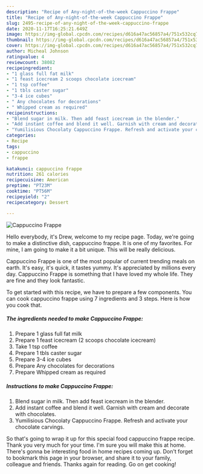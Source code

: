 ```yaml
---
description: "Recipe of Any-night-of-the-week Cappuccino Frappe"
title: "Recipe of Any-night-of-the-week Cappuccino Frappe"
slug: 2495-recipe-of-any-night-of-the-week-cappuccino-frappe
date: 2020-11-17T16:25:21.649Z
image: https://img-global.cpcdn.com/recipes/d616a47ac56857a4/751x532cq70/cappuccino-frappe-recipe-main-photo.jpg
thumbnail: https://img-global.cpcdn.com/recipes/d616a47ac56857a4/751x532cq70/cappuccino-frappe-recipe-main-photo.jpg
cover: https://img-global.cpcdn.com/recipes/d616a47ac56857a4/751x532cq70/cappuccino-frappe-recipe-main-photo.jpg
author: Micheal Johnson
ratingvalue: 4
reviewcount: 38082
recipeingredient:
- "1 glass full fat milk"
- "1 feast icecream 2 scoops chocolate icecream"
- "1 tsp coffee"
- "1 tbls caster sugar"
- "3-4 ice cubes"
- " Any chocolates for decorations"
- " Whipped cream as required"
recipeinstructions:
- "Blend sugar in milk. Then add feast icecream in the blender."
- "Add instant coffee and blend it well. Garnish with cream and decorate with chocolates."
- "Yumilisious Chocolaty Cappuccino Frappe. Refresh and activate your chocolate carvings."
categories:
- Recipe
tags:
- cappuccino
- frappe

katakunci: cappuccino frappe 
nutrition: 261 calories
recipecuisine: American
preptime: "PT23M"
cooktime: "PT56M"
recipeyield: "2"
recipecategory: Dessert

---
```



![Cappuccino Frappe](https://img-global.cpcdn.com/recipes/d616a47ac56857a4/751x532cq70/cappuccino-frappe-recipe-main-photo.jpg)

Hello everybody, it's Drew, welcome to my recipe page. Today, we're going to make a distinctive dish, cappuccino frappe. It is one of my favorites. For mine, I am going to make it a bit unique. This will be really delicious.



Cappuccino Frappe is one of the most popular of current trending meals on earth. It's easy, it's quick, it tastes yummy. It's appreciated by millions every day. Cappuccino Frappe is something that I have loved my whole life. They are fine and they look fantastic.


To get started with this recipe, we have to prepare a few components. You can cook cappuccino frappe using 7 ingredients and 3 steps. Here is how you cook that.

<!--inarticleads1-->

##### The ingredients needed to make Cappuccino Frappe:

1. Prepare 1 glass full fat milk
1. Prepare 1 feast icecream (2 scoops chocolate icecream)
1. Take 1 tsp coffee
1. Prepare 1 tbls caster sugar
1. Prepare 3-4 ice cubes
1. Prepare  Any chocolates for decorations
1. Prepare  Whipped cream as required




<!--inarticleads2-->

##### Instructions to make Cappuccino Frappe:

1. Blend sugar in milk. Then add feast icecream in the blender.
1. Add instant coffee and blend it well. Garnish with cream and decorate with chocolates.
1. Yumilisious Chocolaty Cappuccino Frappe. Refresh and activate your chocolate carvings.




So that's going to wrap it up for this special food cappuccino frappe recipe. Thank you very much for your time. I'm sure you will make this at home. There's gonna be interesting food in home recipes coming up. Don't forget to bookmark this page in your browser, and share it to your family, colleague and friends. Thanks again for reading. Go on get cooking!
